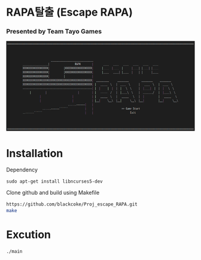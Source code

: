 # RAPA탈출 (Escape RAPA)
### Presented by Team Tayo Games
<img src='static/startmenu.png'>

# Installation
Dependency
```
sudo apt-get install libncurses5-dev
```
Clone github and build using Makefile
```bash
https://github.com/blackcoke/Proj_escape_RAPA.git
make
```

# Excution
```
./main
```